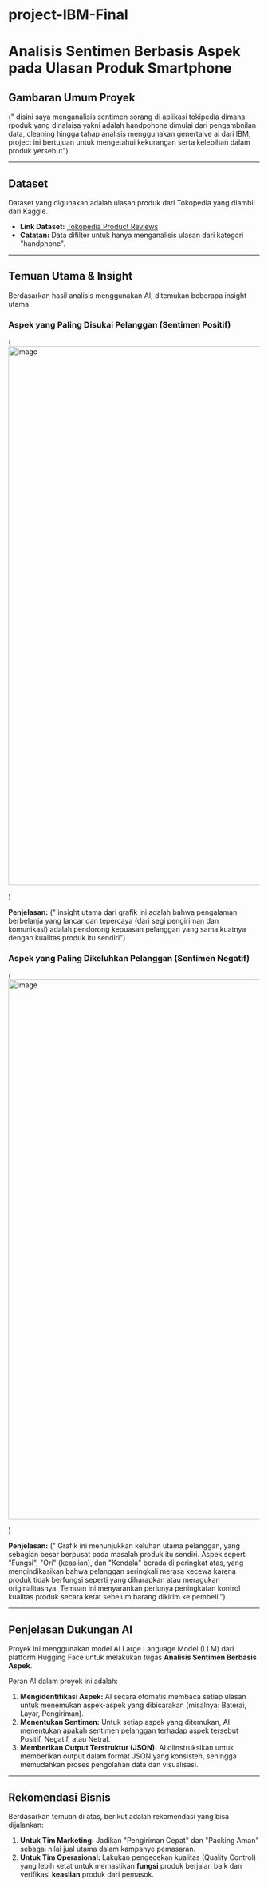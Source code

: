 # project-IBM-Final
# Analisis Sentimen Berbasis Aspek pada Ulasan Produk Smartphone

## Gambaran Umum Proyek
(" disini saya menganalisis sentimen sorang di aplikasi tokipedia dimana rpoduk yang dinalaisa yakni adalah handpohone dimulai dari pengambnilan data, cleaning hingga tahap analisis menggunakan genertaive ai dari IBM, project ini bertujuan untuk mengetahui kekurangan serta kelebihan dalam produk yersebut")

---

## Dataset
Dataset yang digunakan adalah ulasan produk dari Tokopedia yang diambil dari Kaggle.
* **Link Dataset:** [Tokopedia Product Reviews](https://www.kaggle.com/datasets/farhan999/tokopedia-product-reviews)
* **Catatan:** Data difilter untuk hanya menganalisis ulasan dari kategori "handphone".

---

## Temuan Utama & Insight
Berdasarkan hasil analisis menggunakan AI, ditemukan beberapa insight utama:

### Aspek yang Paling Disukai Pelanggan (Sentimen Positif)
( <img width="1920" height="1080" alt="image" src="https://github.com/user-attachments/assets/9ccc9ff5-5aff-49b4-8cc6-8618d7b33733" />

)

**Penjelasan:**
(" insight utama dari grafik ini adalah bahwa pengalaman berbelanja yang lancar dan tepercaya (dari segi pengiriman dan komunikasi) adalah pendorong kepuasan pelanggan yang sama kuatnya dengan kualitas produk itu sendiri")

### Aspek yang Paling Dikeluhkan Pelanggan (Sentimen Negatif)
(<img width="1920" height="1080" alt="image" src="https://github.com/user-attachments/assets/8b2b7ac8-c55b-489f-821c-ed6c4c6f4489" />

)

**Penjelasan:**
(" Grafik ini menunjukkan keluhan utama pelanggan, yang sebagian besar berpusat pada masalah produk itu sendiri. Aspek seperti "Fungsi", "Ori" (keaslian), dan "Kendala" berada di peringkat atas, yang mengindikasikan bahwa pelanggan seringkali merasa kecewa karena produk tidak berfungsi seperti yang diharapkan atau meragukan originalitasnya. Temuan ini menyarankan perlunya peningkatan kontrol kualitas produk secara ketat sebelum barang dikirim ke pembeli.")

---

## Penjelasan Dukungan AI
Proyek ini menggunakan model AI Large Language Model (LLM) dari platform Hugging Face untuk melakukan tugas **Analisis Sentimen Berbasis Aspek**.

Peran AI dalam proyek ini adalah:
1.  **Mengidentifikasi Aspek:** AI secara otomatis membaca setiap ulasan untuk menemukan aspek-aspek yang dibicarakan (misalnya: Baterai, Layar, Pengiriman).
2.  **Menentukan Sentimen:** Untuk setiap aspek yang ditemukan, AI menentukan apakah sentimen pelanggan terhadap aspek tersebut Positif, Negatif, atau Netral.
3.  **Memberikan Output Terstruktur (JSON):** AI diinstruksikan untuk memberikan output dalam format JSON yang konsisten, sehingga memudahkan proses pengolahan data dan visualisasi.

---

## Rekomendasi Bisnis
Berdasarkan temuan di atas, berikut adalah rekomendasi yang bisa dijalankan:
1.  **Untuk Tim Marketing:** Jadikan "Pengiriman Cepat" dan "Packing Aman" sebagai nilai jual utama dalam kampanye pemasaran.
2.  **Untuk Tim Operasional:** Lakukan pengecekan kualitas (Quality Control) yang lebih ketat untuk memastikan **fungsi** produk berjalan baik dan verifikasi **keaslian** produk dari pemasok.

